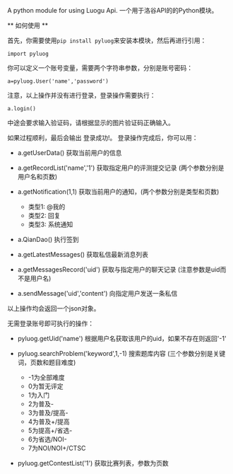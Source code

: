 
A python module for using Luogu Api.
一个用于洛谷API的的Python模块。

** 如何使用 **

首先，你需要使用`pip install pyluog`来安装本模块，然后再进行引用：

```
import pyluog
```

你可以定义一个账号变量，需要两个字符串参数，分别是账号密码：

```
a=pyluog.User('name','password')
```

注意，以上操作并没有进行登录，登录操作需要执行：

```
a.login()
```

中途会要求输入验证码，请根据显示的图片验证码正确输入。

如果过程顺利，最后会输出 登录成功!。
登录操作完成后，你可以用：


- a.getUserData() 获取当前用户的信息

- a.getRecordList('name','1') 获取指定用户的评测提交记录 (两个参数分别是用户名和页数)

- a.getNotification(1,1) 获取当前用户的通知，(两个参数分别是类型和页数)
	- 类型1: @我的
	- 类型2: 回复
	- 类型3: 系统通知


- a.QianDao() 执行签到

- a.getLatestMessages() 获取私信最新消息列表

- a.getMessagesRecord('uid') 获取与指定用户的聊天记录 (注意参数是uid而不是用户名)

- a.sendMessage('uid','content') 向指定用户发送一条私信


以上操作均会返回一个json对象。

无需登录账号即可执行的操作：

- pyluog.getUid('name') 根据用户名获取该用户的uid，如果不存在则返回'-1'

- pyluog.searchProblem('keyword',1,-1) 搜索题库内容 (三个参数分别是关键词，页数和题目难度)
	- -1为全部难度
	- 0为暂无评定
	- 1为入门
	- 2为普及-
	- 3为普及/提高-
	- 4为普及+/提高
	- 5为提高+/省选-
	- 6为省选/NOI-
	- 7为NOI/NOI+/CTSC


- pyluog.getContestList('1') 获取比赛列表，参数为页数